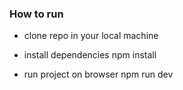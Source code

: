 ### How to run

- clone repo in your local machine
- install dependencies 
npm install

- run project on browser
npm run dev